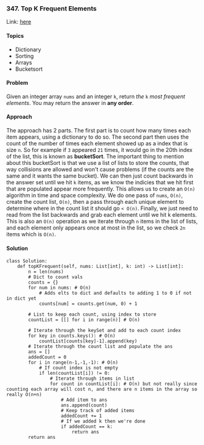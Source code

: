 ### 347. Top K Frequent Elements

Link: [here](https://leetcode.com/problems/top-k-frequent-elements/description/)

#### Topics
- Dictionary
- Sorting
- Arrays
- Bucketsort

#### Problem
Given an integer array `nums` and an integer `k`, return _the_ `k` _most frequent elements_. You may return the answer in **any order**.

#### Approach
The approach has 2 parts. The first part is to count how many times each item appears, using a dictionary to do so. The second part then uses the count of the number of times each element showed up as a index that is size `n`. So for example if `3` appeared `21` times, it would go in the 20th index of the list, this is known as **bucketSort**. The important thing to mention about this bucketSort is that we use a list of lists to store the counts, that way collisions are allowed and won't cause problems (if the counts are the same and it wants the same bucket).
We can then just count backwards in the answer set until we hit `k` items, as we know the indicies that we hit first that are populated appear more frequently.
This allows us to create an `O(n)` algorithm in time and space complexity. We do one pass of `nums`, `O(n)`, create the count list, `O(n)`, then a pass through each unique element to determine where in the count list it should go `< O(n)`. Finally, we just need to read from the list backwards and grab each element until we hit k elements. This is also an `O(n)` operation as we iterate through `n` items in the list of lists, and each element only appears once at most in the list, so we check `2n` items which is `O(n)`. 

#### Solution
```
class Solution:
	def topKFrequent(self, nums: List[int], k: int) -> List[int]:
		n = len(nums)
		# Dict to count vals
		counts = {}
		for num in nums: # O(n)
			# Adds elts to dict and defaults to adding 1 to 0 if not in dict yet
			counts[num] = counts.get(num, 0) + 1
			
		# List to keep each count, using index to store
		countList = [[] for i in range(n)] # O(n)

		# Iterate through the keySet and add to each count index
		for key in counts.keys(): # O(n)
			countList[counts[key]-1].append(key)
		# Iterate through the count list and populate the ans
		ans = []
		addedCount = 0
		for i in range(n-1,-1,-1): # O(n)
			# If count index is not empty
			if len(countList[i]) != 0:
				# Iterate through items in list
				for count in countList[i]: # O(n) but not really since counting each array will cost n, and there are n items in the array so really O(n+n)
					# Add item to ans
					ans.append(count)
					# Keep track of added items
					addedCount += 1
					# If we added k then we're done
					if addedCount == k:
						return ans
		return ans
```
